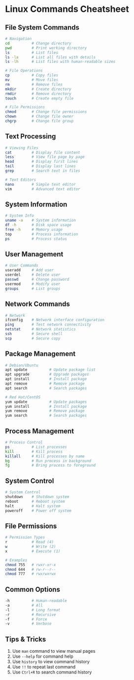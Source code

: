 # Linux Commands Cheatsheet

## File System Commands
```bash
# Navigation
cd          # Change directory
pwd         # Print working directory
ls          # List files
ls -la      # List all files with details
ls -lh      # List files with human-readable sizes

# File Operations
cp          # Copy files
mv          # Move files
rm          # Remove files
mkdir       # Create directory
rmdir       # Remove directory
touch       # Create empty file

# File Permissions
chmod       # Change file permissions
chown       # Change file owner
chgrp       # Change file group
```

## Text Processing
```bash
# Viewing Files
cat         # Display file content
less        # View file page by page
head        # Display first lines
tail        # Display last lines
grep        # Search text in files

# Text Editors
nano        # Simple text editor
vim         # Advanced text editor
```

## System Information
```bash
# System Info
uname -a    # System information
df -h       # Disk space usage
free -h     # Memory usage
top         # Process information
ps          # Process status
```

## User Management
```bash
# User Commands
useradd     # Add user
userdel     # Delete user
passwd      # Change password
usermod     # Modify user
groups      # List groups
```

## Network Commands
```bash
# Network
ifconfig    # Network interface configuration
ping        # Test network connectivity
netstat     # Network statistics
ssh         # Secure shell
scp         # Secure copy
```

## Package Management
```bash
# Debian/Ubuntu
apt update          # Update package list
apt upgrade         # Upgrade packages
apt install         # Install package
apt remove          # Remove package
apt search          # Search packages

# Red Hat/CentOS
yum update          # Update packages
yum install         # Install package
yum remove          # Remove package
yum search          # Search packages
```

## Process Management
```bash
# Process Control
ps          # List processes
kill        # Kill process
killall     # Kill processes by name
bg          # Run process in background
fg          # Bring process to foreground
```

## System Control
```bash
# System Control
shutdown    # Shutdown system
reboot      # Reboot system
halt        # Halt system
poweroff    # Power off system
```

## File Permissions
```bash
# Permission Types
r           # Read (4)
w           # Write (2)
x           # Execute (1)

# Examples
chmod 755   # rwxr-xr-x
chmod 644   # rw-r--r--
chmod 777   # rwxrwxrwx
```

## Common Options
```bash
-h          # Human-readable
-a          # All
-l          # Long format
-r          # Recursive
-f          # Force
-v          # Verbose
```

## Tips & Tricks
1. Use `man` command to view manual pages
2. Use `--help` for command help
3. Use `history` to view command history
4. Use `!!` to repeat last command
5. Use `Ctrl+R` to search command history 